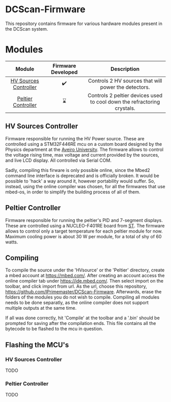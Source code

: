 # DCScan-Firmware
This repository contains firmware for various hardware modules present in the DCScan system.

# Modules
| Module | Firmware Developed | Description |
|:-:|:-:|:-:|
| [HV Sources Controller](#HV-Sources-Controller) | :heavy_check_mark: | Controls 2 HV sources that will power the detectors. |
| [Peltier Controller](#Peltier-Controller) | :hourglass: | Controls 2 peltier devices used to cool down the refractoring crystals. |

## HV Sources Controller
Firmware responsible for running the HV Power source. These are controlled using a STM32F446RE mcu on a custom board designed by the Physics department at the [Aveiro University](https://www.ua.pt/pt/fis/). The firmware allows to control the voltage rising time, max voltage and current provided by the sources, and live LCD display. All controlled via Serial COM.

Sadly, compiling this firware is only possible online, since the Mbed2 command line interface is deprecated and is officially broken. It would be possible to 'hack' a way around it, however portability would suffer. So, instead, using the online compiler was chosen, for all the firmwares that use mbed-os, in order to simplify the building process of all of them.

## Peltier Controller
Firmware responsible for running the peltier's PID and 7-segment displays. These are controlled using a NUCLEO-F401RE board from [ST](https://st.com). The firmware allows to control only a target temperature for each peltier module for now. Maximum cooling power is about 30 W per module, for a total of shy of 60 watts.

## Compiling
To compile the source under the 'HVsource' or the 'Peltier' directory, create a mbed account at https://mbed.com/.
After creating an account access the online compiler tab under https://ide.mbed.com/.
Then select import on the toolbar, and click import from url. As the url, choose this repository, https://github.com/lPrimemaster/DCScan-Firmware.
Afterwards, erase the folders of the modules you do not wish to compile. Compiling all modules needs to be done separatly, as the online compiler does not support multiple outputs at the same time.

If all was done correctly, hit 'Compile' at the toolbar and a '.bin' should be prompted for saving after the compilation ends.
This file contains all the bytecode to be flashed to the mcu in question.

## Flashing the MCU's
### HV Sources Controller
TODO

### Peltier Controller
TODO

